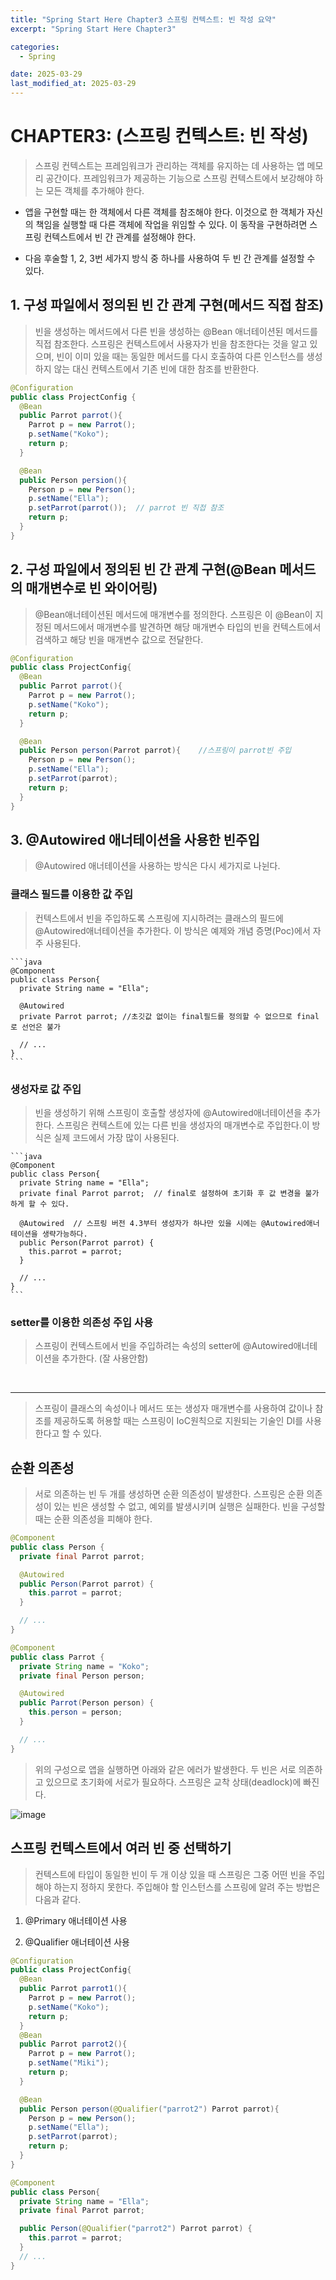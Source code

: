 ```yaml
---
title: "Spring Start Here Chapter3 스프링 컨텍스트: 빈 작성 요약"
excerpt: "Spring Start Here Chapter3"

categories:
  - Spring

date: 2025-03-29
last_modified_at: 2025-03-29
---
```


# CHAPTER3: (스프링 컨텍스트: 빈 작성)

> 스프링 컨텍스트는 프레임워크가 관리하는 객체를 유지하는 데 사용하는 앱 메모리 공간이다. 프레임워크가 제공하는 기능으로 스프링 컨텍스트에서 보강해야 하는 모든 객체를 추가해야 한다.

- 앱을 구현할 때는 한 객체에서 다른 객체를 참조해야 한다. 이것으로 한 객체가 자신의 책임을 실행할 때 다른 객체에 작업을 위임할 수 있다. 이 동작을 구현하려면 스프링 컨텍스트에서 빈 간 관계를 설정해야 한다.

- 다음 후술할 1, 2, 3번 세가지 방식 중 하나를 사용하여 두 빈 간 관계를 설정할 수 있다.

## 1. 구성 파일에서 정의된 빈 간 관계 구현(메서드 직접 참조)

> 빈을 생성하는 메서드에서 다른 빈을 생성하는 @Bean 애너테이션된 메서드를 직접 참조한다. 스프링은 컨텍스트에서 사용자가 빈을 참조한다는 것을 알고 있으며, 빈이 이미 있을 때는 동일한 메서드를 다시 호출하여 다른 인스턴스를 생성하지 않는 대신 컨텍스트에서 기존 빈에 대한 참조를 반환한다.

```java
@Configuration
public class ProjectConfig {
  @Bean
  public Parrot parrot(){
    Parrot p = new Parrot();
    p.setName("Koko");
    return p;
  }

  @Bean
  public Person persion(){
    Person p = new Person();
    p.setName("Ella");
    p.setParrot(parrot());  // parrot 빈 직접 참조
    return p;
  }
}
```

## 2. 구성 파일에서 정의된 빈 간 관계 구현(@Bean 메서드의 매개변수로 빈 와이어링)

> @Bean애너테이션된 메서드에 매개변수를 정의한다. 스프링은 이 @Bean이 지정된 메서드에서 매개변수를 발견하면 해당 매개변수 타입의 빈을 컨텍스트에서 검색하고 해당 빈을 매개변수 값으로 전달한다.

```java
@Configuration
public class ProjectConfig{
  @Bean
  public Parrot parrot(){
    Parrot p = new Parrot();
    p.setName("Koko");
    return p;
  }

  @Bean
  public Person person(Parrot parrot){    //스프링이 parrot빈 주입
    Person p = new Person();
    p.setName("Ella");
    p.setParrot(parrot);
    return p;
  }
}
```

## 3. @Autowired 애너테이션을 사용한 빈주입

> @Autowired 애너테이션을 사용하는 방식은 다시 세가지로 나뉜다.

### 클래스 필드를 이용한 값 주입

> 컨텍스트에서 빈을 주입하도록 스프링에 지시하려는 클래스의 필드에 @Autowired애너테이션을 추가한다. 이 방식은 예제와 개념 증명(Poc)에서 자주 사용된다.

    ```java
    @Component
    public class Person{
      private String name = "Ella";

      @Autowired
      private Parrot parrot; //초깃값 없이는 final필드를 정의할 수 없으므로 final로 선언은 불가

      // ...
    }
    ```

### 생성자로 값 주입

> 빈을 생성하기 위해 스프링이 호출할 생성자에 @Autowired애너테이션을 추가한다. 스프링은 컨텍스트에 있는 다른 빈을 생성자의 매개변수로 주입한다.이 방식은 실제 코드에서 가장 많이 사용된다.

    ```java
    @Component
    public class Person{
      private String name = "Ella";
      private final Parrot parrot;  // final로 설정하여 초기화 후 값 변경을 불가하게 할 수 있다.

      @Autowired  // 스프링 버전 4.3부터 생성자가 하나만 있을 시에는 @Autowired애너테이션을 생략가능하다.
      public Person(Parrot parrot) {
        this.parrot = parrot;
      }

      // ...
    }
    ```

### setter를 이용한 의존성 주입 사용

> 스프링이 컨텍스트에서 빈을 주입하려는 속성의 setter에 @Autowired애너테이션을 추가한다. (잘 사용안함)

<br>
<hr>

> 스프링이 클래스의 속성이나 메서드 또는 생성자 매개변수를 사용하여 값이나 참조를 제공하도록 허용할 때는 스프링이 IoC원칙으로 지원되는 기술인 DI를 사용한다고 할 수 있다.

## 순환 의존성

> 서로 의존하는 빈 두 개를 생성하면 순환 의존성이 발생한다. 스프링은 순환 의존성이 있는 빈은 생성할 수 없고, 예외를 발생시키며 실행은 실패한다. 빈을 구성할 때는 순환 의존성을 피해야 한다.

```java
@Component
public class Person {
  private final Parrot parrot;

  @Autowired
  public Person(Parrot parrot) {
    this.parrot = parrot;
  }

  // ...
}
```

```java
@Component
public class Parrot {
  private String name = "Koko";
  private final Person person;

  @Autowired
  public Parrot(Person person) {
    this.person = person;
  }

  // ...
}
```

> 위의 구성으로 앱을 실행하면 아래와 같은 에러가 발생한다. 두 빈은 서로 의존하고 있으므로 초기화에 서로가 필요하다. 스프링은 교착 상태(deadlock)에 빠진다.

![image](https://github.com/user-attachments/assets/58ce1d0f-f1b9-457f-9ed9-9590de1fe3eb)

## 스프링 컨텍스트에서 여러 빈 중 선택하기

> 컨텍스트에 타입이 동일한 빈이 두 개 이상 있을 때 스프링은 그중 어떤 빈을 주입해야 하는지 정하지 못한다. 주입해야 할 인스턴스를 스프링에 알려 주는 방법은 다음과 같다.

1. @Primary 애너테이션 사용

2. @Qualifier 애너테이션 사용

```java
@Configuration
public class ProjectConfig{
  @Bean
  public Parrot parrot1(){
    Parrot p = new Parrot();
    p.setName("Koko");
    return p;
  }
  @Bean
  public Parrot parrot2(){
    Parrot p = new Parrot();
    p.setName("Miki");
    return p;
  }

  @Bean
  public Person person(@Qualifier("parrot2") Parrot parrot){
    Person p = new Person();
    p.setName("Ella");
    p.setParrot(parrot);
    return p;
  }
}
```

```java
@Component
public class Person{
  private String name = "Ella";
  private final Parrot parrot;

  public Person(@Qualifier("parrot2") Parrot parrot) {
    this.parrot = parrot;
  }
  // ...
}
```

